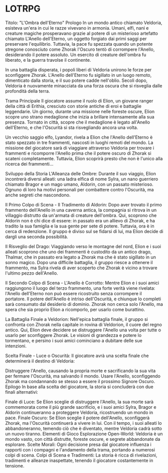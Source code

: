 # LOTRPG

Titolo: "L'Ombra dell'Eterno"
Prologo
In un mondo antico chiamato Veldoria, esisteva un'era in cui le razze vivevano in armonia. Umani, elfi, nani e creature magiche prosperavano grazie al potere di un misterioso artefatto chiamato L'Anello dell'Eterno, un oggetto forgiato dai primi saggi per preservare l'equilibrio. Tuttavia, la pace fu spezzata quando un potente stregone conosciuto come Zhorak l'Oscuro tentò di corrompere l'Anello, desiderando il potere assoluto. Un esercito di creature dell'ombra fu liberato, e la guerra travolse il continente.

In una battaglia disperata, i popoli liberi di Veldoria unirono le forze per sconfiggere Zhorak. L'Anello dell'Eterno fu sigillato in un luogo remoto, dimenticato dalla storia, e il suo potere cadde nell'oblio. Secoli dopo, Veldoria è nuovamente minacciata da una forza oscura che si risveglia dalle profondità della terra.

Trama Principale
Il giocatore assume il ruolo di Elion, un giovane ranger della città di Erithia, cresciuto con storie antiche di eroi e battaglie leggendarie. Un giorno, durante una missione nelle foreste oscure, Elion scopre uno strano medaglione che inizia a brillare intensamente alla sua presenza. Tornato in città, scopre che il medaglione è legato all'Anello dell'Eterno, e che l'Oscurità si sta risvegliando ancora una volta.

Un vecchio saggio elfo, Lyandor, rivela a Elion che l'Anello dell'Eterno è stato spezzato in tre frammenti, nascosti in luoghi remoti del mondo. La missione del giocatore sarà di viaggiare attraverso Veldoria per trovare i frammenti e ricomporre l'Anello prima che il potere oscuro di Zhorak si scateni completamente. Tuttavia, Elion scoprirà presto che non è l'unico alla ricerca dei frammenti...

Sviluppo della Storia
L'Alleanza delle Ombre: Durante il suo viaggio, Elion incontrerà diversi alleati: una ladra elfica di nome Sylra, un nano guerriero chiamato Bragor e un mago umano, Aldorin, con un passato misterioso. Ognuno di loro ha motivi personali per combattere contro l'Oscurità, ma anche segreti che nascondono.

Il Primo Colpo di Scena - Il Tradimento di Aldorin: Dopo aver trovato il primo frammento dell'Anello in una caverna antica, la compagnia si ritrova in un villaggio distrutto da un'armata di creature dell'ombra. Qui, scoprono che Aldorin non è chi dice di essere: in passato era un allievo di Zhorak, e ha tradito la sua famiglia e la sua gente per sete di potere. Tuttavia, ora è in cerca di redenzione. Il gruppo è diviso sul se fidarsi di lui, ma Elion decide di dargli una seconda possibilità.

Il Risveglio del Drago: Viaggiando verso le montagne del nord, Elion e i suoi alleati scoprono che uno dei frammenti è custodito da un antico drago, Thalmar, che in passato era legato a Zhorak ma che è stato sigillato in un sonno magico. Dopo una difficile battaglia, il gruppo riesce a ottenere il frammento, ma Sylra rivela di aver scoperto che Zhorak è vicino a trovare l'ultimo pezzo dell'Anello.

Il Secondo Colpo di Scena - L'Anello è Corrotto: Mentre Elion e i suoi amici raggiungono il luogo del terzo frammento, una forte verità viene rivelata: l'Anello dell'Eterno non può essere ricostruito senza corrompere il portatore. Il potere dell'Anello è intriso dell'Oscurità, e chiunque lo completi sarà consumato dal desiderio di dominio. Zhorak non cerca solo l'Anello, ma spera che sia proprio Elion a ricomporlo, per usarlo come burattino.

La Battaglia Finale a Veldorion: Nell'epica battaglia finale, il gruppo si confronta con Zhorak nella capitale in rovina di Veldorion, il cuore del regno antico. Qui, Elion deve decidere se distruggere l'Anello una volta per tutte o usarlo per sconfiggere Zhorak. Le visioni di grandezza e potere lo tormentano, e persino i suoi amici cominciano a dubitare delle sue intenzioni.

Scelta Finale - Luce o Oscurità: Il giocatore avrà una scelta finale che determinerà il destino di Veldoria:

Distruggere l'Anello, causando la propria morte e sacrificando la sua vita per fermare l'Oscurità, ma salvando il mondo.
Usare l'Anello, sconfiggendo Zhorak ma condannando se stesso a essere il prossimo Signore Oscuro.
Epilogo
In base alla scelta del giocatore, la storia si concluderà con due finali alternativi:

Finale di Luce: Se Elion sceglie di distruggere l'Anello, la sua morte sarà commemorata come il più grande sacrificio, e i suoi amici Sylra, Bragor e Aldorin continueranno a proteggere Veldoria, ricostruendo un mondo in pace.
Finale Oscuro: Se Elion sceglie il potere dell'Anello, sconfiggerà Zhorak, ma l'Oscurità continuerà a vivere in lui. Con il tempo, i suoi alleati lo abbandoneranno, temendo ciò che è diventato, mentre Veldoria cadrà sotto un nuovo tiranno.
Elementi di Gioco
Esplorazione Open-World: Veldoria è un mondo vasto, con città distrutte, foreste oscure, e segrete abbandonate da esplorare.
Scelte Morali: Ogni decisione presa dal giocatore influenza i rapporti con i compagni e l'andamento della trama, portando a numerosi colpi di scena.
Colpi di Scena e Tradimenti: La storia è ricca di rivelazioni, tradimenti e alleanze inaspettate, tenendo il giocatore costantemente in tensione.

